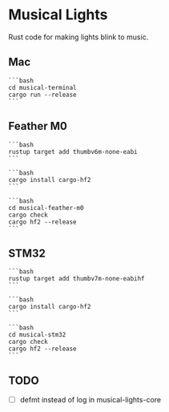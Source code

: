 # Musical Lights

Rust code for making lights blink to music.

## Mac

    ```bash
    cd musical-terminal
    cargo run --release
    ```

## Feather M0

    ```bash
    rustup target add thumbv6m-none-eabi
    ```

    ```bash
    cargo install cargo-hf2
    ```

    ```bash
    cd musical-feather-m0
    cargo check
    cargo hf2 --release
    ```

## STM32

    ```bash
    rustup target add thumbv7m-none-eabihf
    ```

    ```bash
    cargo install cargo-hf2
    ```

    ```bash
    cd musical-stm32
    cargo check
    cargo hf2 --release
    ```

## TODO

- [ ] defmt instead of log in musical-lights-core
